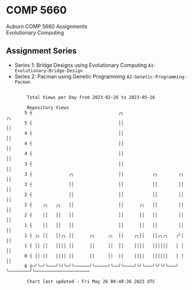 # COMP 5660
Auburn COMP 5660 Assignments  
Evolutionary Computing

## Assignment Series
- Series 1: Bridge Designs using Evolutionary Computing `A1-Evolutionary-Bridge-Design`
- Series 2: Pacman using Genetic Programming `A2-Genetic-Programming-Pacman`

```

        Total Views per Day from 2023-02-26 to 2023-05-26

        Repository Views
       5 ┼                                 ╭╮                               ╭╮
       5 ┤                                 ││                               ││
       4 ┤                                 ││                               ││
       4 ┤                                 ││                               ││
       4 ┤                                 ││                               ││
       3 ┤                                 ││                               ││
       3 ┤              ╭╮                 ││           ╭╮        ╭╮        ││
       3 ┤              ││                 ││           ││        ││        ││
       2 ┤              ││                 ││           ││        ││        ││
       2 ┤    ╭╮   ╭╮   ││                 ││      ╭╮   ││        ││        ││
       2 ┤    ││   ││   ││                 ││      ││   ││        ││        ││
       1 ┤    ││   ││   ││                 ││      ││   ││        ││        ││
       1 ┤ ╭╮ ││   ││╭╮ ││      ╭╮     ╭╮  ││    ╭╮││   ││╭╮╭╮   ╭╯│        ││
       1 ┤ ││ ││   ││││ ││      ││     ││  ││    ││││   ││││││   │ │        ││
       0 ┤ ││ ││   ││││ ││      ││     ││  ││    ││││   ││││││   │ │        ││
       0 ┼─╯╰─╯╰───╯╰╯╰─╯╰──────╯╰─────╯╰──╯╰────╯╰╯╰───╯╰╯╰╯╰───╯ ╰────────╯╰─────────────────────

        Chart last updated - Fri May 26 00:40:36 2023 UTC
        
```
